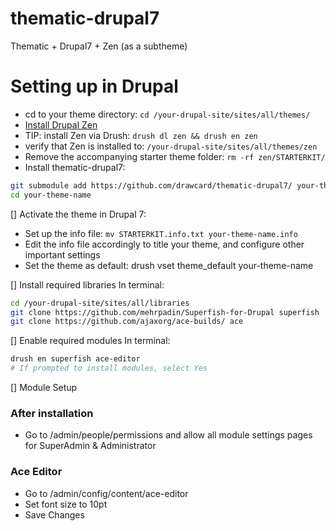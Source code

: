 # thematic-drupal7
Thematic + Drupal7 + Zen (as a subtheme)

# Setting up in Drupal
* cd to your theme directory: ```cd /your-drupal-site/sites/all/themes/```
* [Install Drupal Zen](https://www.drupal.org/docs/7/themes/zen/installing-zen) 
 * TIP: install Zen via Drush: ```drush dl zen && drush en zen```
 * verify that Zen is installed to: ```/your-drupal-site/sites/all/themes/zen```
* Remove the accompanying starter theme folder: ```rm -rf zen/STARTERKIT/```
* Install thematic-drupal7: 
```bash
git submodule add https://github.com/drawcard/thematic-drupal7/ your-theme-name
cd your-theme-name 
```
[] Activate the theme in Drupal 7:
 * Set up the info file: ```mv STARTERKIT.info.txt your-theme-name.info```
 * Edit the info file accordingly to title your theme, and configure other important settings
 * Set the theme as default: drush vset theme_default your-theme-name
 
[] Install required libraries
In terminal:
```bash
cd /your-drupal-site/sites/all/libraries
git clone https://github.com/mehrpadin/Superfish-for-Drupal superfish
git clone https://github.com/ajaxorg/ace-builds/ ace
```

[] Enable required modules
In terminal:
```bash
drush en superfish ace-editor
# If prompted to install modules, select Yes
```
[] Module Setup
### After installation
* Go to /admin/people/permissions and allow all module settings pages for SuperAdmin & Administrator

### Ace Editor
* Go to /admin/config/content/ace-editor
* Set font size to 10pt
* Save Changes
